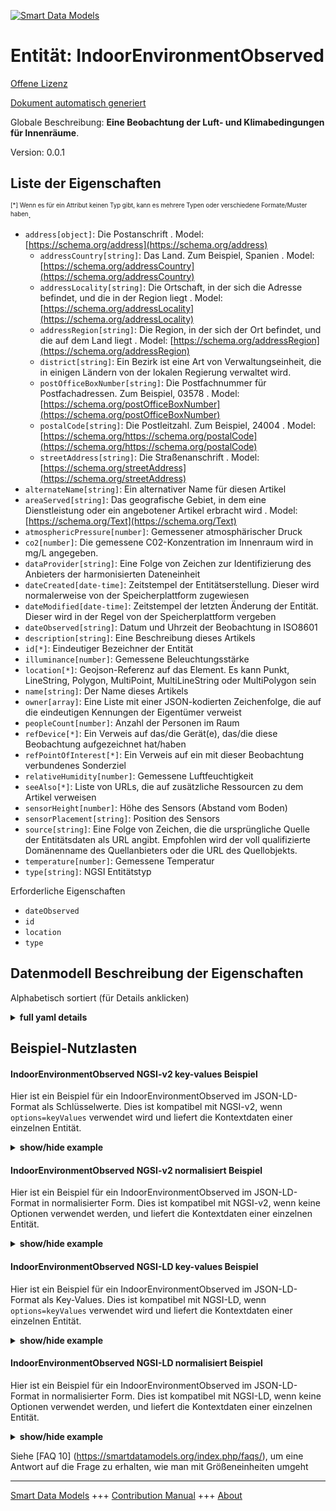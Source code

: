<!-- 10-Header -->  
[![Smart Data Models](https://smartdatamodels.org/wp-content/uploads/2022/01/SmartDataModels_logo.png "Logo")](https://smartdatamodels.org)  
Entität: IndoorEnvironmentObserved  
==================================<!-- /10-Header -->  
<!-- 15-License -->  
[Offene Lizenz](https://github.com/smart-data-models//dataModel.Environment/blob/master/IndoorEnvironmentObserved/LICENSE.md)  
[Dokument automatisch generiert](https://docs.google.com/presentation/d/e/2PACX-1vTs-Ng5dIAwkg91oTTUdt8ua7woBXhPnwavZ0FxgR8BsAI_Ek3C5q97Nd94HS8KhP-r_quD4H0fgyt3/pub?start=false&loop=false&delayms=3000#slide=id.gb715ace035_0_60)  
<!-- /15-License -->  
<!-- 20-Description -->  
Globale Beschreibung: **Eine Beobachtung der Luft- und Klimabedingungen für Innenräume**.  
Version: 0.0.1  
<!-- /20-Description -->  
<!-- 30-PropertiesList -->  

## Liste der Eigenschaften  

<sup><sub>[*] Wenn es für ein Attribut keinen Typ gibt, kann es mehrere Typen oder verschiedene Formate/Muster haben</sub></sup>.  
- `address[object]`: Die Postanschrift  . Model: [https://schema.org/address](https://schema.org/address)	- `addressCountry[string]`: Das Land. Zum Beispiel, Spanien  . Model: [https://schema.org/addressCountry](https://schema.org/addressCountry)  
	- `addressLocality[string]`: Die Ortschaft, in der sich die Adresse befindet, und die in der Region liegt  . Model: [https://schema.org/addressLocality](https://schema.org/addressLocality)  
	- `addressRegion[string]`: Die Region, in der sich der Ort befindet, und die auf dem Land liegt  . Model: [https://schema.org/addressRegion](https://schema.org/addressRegion)  
	- `district[string]`: Ein Bezirk ist eine Art von Verwaltungseinheit, die in einigen Ländern von der lokalen Regierung verwaltet wird.    
	- `postOfficeBoxNumber[string]`: Die Postfachnummer für Postfachadressen. Zum Beispiel, 03578  . Model: [https://schema.org/postOfficeBoxNumber](https://schema.org/postOfficeBoxNumber)  
	- `postalCode[string]`: Die Postleitzahl. Zum Beispiel, 24004  . Model: [https://schema.org/https://schema.org/postalCode](https://schema.org/https://schema.org/postalCode)  
	- `streetAddress[string]`: Die Straßenanschrift  . Model: [https://schema.org/streetAddress](https://schema.org/streetAddress)  
- `alternateName[string]`: Ein alternativer Name für diesen Artikel  - `areaServed[string]`: Das geografische Gebiet, in dem eine Dienstleistung oder ein angebotener Artikel erbracht wird  . Model: [https://schema.org/Text](https://schema.org/Text)- `atmosphericPressure[number]`: Gemessener atmosphärischer Druck  - `co2[number]`: Die gemessene C02-Konzentration im Innenraum wird in mg/L angegeben.  - `dataProvider[string]`: Eine Folge von Zeichen zur Identifizierung des Anbieters der harmonisierten Dateneinheit  - `dateCreated[date-time]`: Zeitstempel der Entitätserstellung. Dieser wird normalerweise von der Speicherplattform zugewiesen  - `dateModified[date-time]`: Zeitstempel der letzten Änderung der Entität. Dieser wird in der Regel von der Speicherplattform vergeben  - `dateObserved[string]`: Datum und Uhrzeit der Beobachtung in ISO8601  - `description[string]`: Eine Beschreibung dieses Artikels  - `id[*]`: Eindeutiger Bezeichner der Entität  - `illuminance[number]`: Gemessene Beleuchtungsstärke  - `location[*]`: Geojson-Referenz auf das Element. Es kann Punkt, LineString, Polygon, MultiPoint, MultiLineString oder MultiPolygon sein  - `name[string]`: Der Name dieses Artikels  - `owner[array]`: Eine Liste mit einer JSON-kodierten Zeichenfolge, die auf die eindeutigen Kennungen der Eigentümer verweist  - `peopleCount[number]`: Anzahl der Personen im Raum  - `refDevice[*]`: Ein Verweis auf das/die Gerät(e), das/die diese Beobachtung aufgezeichnet hat/haben  - `refPointOfInterest[*]`: Ein Verweis auf ein mit dieser Beobachtung verbundenes Sonderziel  - `relativeHumidity[number]`: Gemessene Luftfeuchtigkeit  - `seeAlso[*]`: Liste von URLs, die auf zusätzliche Ressourcen zu dem Artikel verweisen  - `sensorHeight[number]`: Höhe des Sensors (Abstand vom Boden)  - `sensorPlacement[string]`: Position des Sensors  - `source[string]`: Eine Folge von Zeichen, die die ursprüngliche Quelle der Entitätsdaten als URL angibt. Empfohlen wird der voll qualifizierte Domänenname des Quellanbieters oder die URL des Quellobjekts.  - `temperature[number]`: Gemessene Temperatur  - `type[string]`: NGSI Entitätstyp  <!-- /30-PropertiesList -->  
<!-- 35-RequiredProperties -->  
Erforderliche Eigenschaften  
- `dateObserved`  - `id`  - `location`  - `type`  <!-- /35-RequiredProperties -->  
<!-- 40-RequiredProperties -->  
<!-- /40-RequiredProperties -->  
<!-- 50-DataModelHeader -->  
## Datenmodell Beschreibung der Eigenschaften  
Alphabetisch sortiert (für Details anklicken)  
<!-- /50-DataModelHeader -->  
<!-- 60-ModelYaml -->  
<details><summary><strong>full yaml details</strong></summary>    
```yaml  
IndoorEnvironmentObserved:    
  description: An observation of air and climate conditions for indoor environments.    
  properties:    
    address:    
      description: The mailing address    
      properties:    
        addressCountry:    
          description: 'The country. For example, Spain'    
          type: string    
          x-ngsi:    
            model: https://schema.org/addressCountry    
            type: Property    
        addressLocality:    
          description: 'The locality in which the street address is, and which is in the region'    
          type: string    
          x-ngsi:    
            model: https://schema.org/addressLocality    
            type: Property    
        addressRegion:    
          description: 'The region in which the locality is, and which is in the country'    
          type: string    
          x-ngsi:    
            model: https://schema.org/addressRegion    
            type: Property    
        district:    
          description: 'A district is a type of administrative division that, in some countries, is managed by the local government'    
          type: string    
          x-ngsi:    
            type: Property    
        postOfficeBoxNumber:    
          description: 'The post office box number for PO box addresses. For example, 03578'    
          type: string    
          x-ngsi:    
            model: https://schema.org/postOfficeBoxNumber    
            type: Property    
        postalCode:    
          description: 'The postal code. For example, 24004'    
          type: string    
          x-ngsi:    
            model: https://schema.org/https://schema.org/postalCode    
            type: Property    
        streetAddress:    
          description: The street address    
          type: string    
          x-ngsi:    
            model: https://schema.org/streetAddress    
            type: Property    
        streetNr:    
          description: Number identifying a specific property on a public street    
          type: string    
          x-ngsi:    
            type: Property    
      type: object    
      x-ngsi:    
        model: https://schema.org/address    
        type: Property    
    alternateName:    
      description: An alternative name for this item    
      type: string    
      x-ngsi:    
        type: Property    
    areaServed:    
      description: The geographic area where a service or offered item is provided    
      type: string    
      x-ngsi:    
        model: https://schema.org/Text    
        type: Property    
    atmosphericPressure:    
      description: Measured atmospheric pressure    
      minimum: 0    
      type: number    
      x-ngsi:    
        type: Property    
    co2:    
      description: The measured interior C02 concentration nominally in mg/L    
      type: number    
      x-ngsi:    
        type: Property    
        units: mg per liter    
    dataProvider:    
      description: A sequence of characters identifying the provider of the harmonised data entity    
      type: string    
      x-ngsi:    
        type: Property    
    dateCreated:    
      description: Entity creation timestamp. This will usually be allocated by the storage platform    
      format: date-time    
      type: string    
      x-ngsi:    
        type: Property    
    dateModified:    
      description: Timestamp of the last modification of the entity. This will usually be allocated by the storage platform    
      format: date-time    
      type: string    
      x-ngsi:    
        type: Property    
    dateObserved:    
      description: Date and time of the observation in ISO8601    
      type: string    
      x-ngsi:    
        type: Property    
    description:    
      description: A description of this item    
      type: string    
      x-ngsi:    
        type: Property    
    id:    
      anyOf:    
        - description: Identifier format of any NGSI entity    
          maxLength: 256    
          minLength: 1    
          pattern: ^[\w\-\.\{\}\$\+\*\[\]`|~^@!,:\\]+$    
          type: string    
          x-ngsi:    
            type: Property    
        - description: Identifier format of any NGSI entity    
          format: uri    
          type: string    
          x-ngsi:    
            type: Property    
      description: Unique identifier of the entity    
      x-ngsi:    
        type: Property    
    illuminance:    
      description: Measured illuminance    
      minimum: 0    
      type: number    
      x-ngsi:    
        type: Property    
    location:    
      description: 'Geojson reference to the item. It can be Point, LineString, Polygon, MultiPoint, MultiLineString or MultiPolygon'    
      oneOf:    
        - description: Geojson reference to the item. Point    
          properties:    
            bbox:    
              items:    
                type: number    
              minItems: 4    
              type: array    
            coordinates:    
              items:    
                type: number    
              minItems: 2    
              type: array    
            type:    
              enum:    
                - Point    
              type: string    
          required:    
            - type    
            - coordinates    
          title: GeoJSON Point    
          type: object    
          x-ngsi:    
            type: GeoProperty    
        - description: Geojson reference to the item. LineString    
          properties:    
            bbox:    
              items:    
                type: number    
              minItems: 4    
              type: array    
            coordinates:    
              items:    
                items:    
                  type: number    
                minItems: 2    
                type: array    
              minItems: 2    
              type: array    
            type:    
              enum:    
                - LineString    
              type: string    
          required:    
            - type    
            - coordinates    
          title: GeoJSON LineString    
          type: object    
          x-ngsi:    
            type: GeoProperty    
        - description: Geojson reference to the item. Polygon    
          properties:    
            bbox:    
              items:    
                type: number    
              minItems: 4    
              type: array    
            coordinates:    
              items:    
                items:    
                  items:    
                    type: number    
                  minItems: 2    
                  type: array    
                minItems: 4    
                type: array    
              type: array    
            type:    
              enum:    
                - Polygon    
              type: string    
          required:    
            - type    
            - coordinates    
          title: GeoJSON Polygon    
          type: object    
          x-ngsi:    
            type: GeoProperty    
        - description: Geojson reference to the item. MultiPoint    
          properties:    
            bbox:    
              items:    
                type: number    
              minItems: 4    
              type: array    
            coordinates:    
              items:    
                items:    
                  type: number    
                minItems: 2    
                type: array    
              type: array    
            type:    
              enum:    
                - MultiPoint    
              type: string    
          required:    
            - type    
            - coordinates    
          title: GeoJSON MultiPoint    
          type: object    
          x-ngsi:    
            type: GeoProperty    
        - description: Geojson reference to the item. MultiLineString    
          properties:    
            bbox:    
              items:    
                type: number    
              minItems: 4    
              type: array    
            coordinates:    
              items:    
                items:    
                  items:    
                    type: number    
                  minItems: 2    
                  type: array    
                minItems: 2    
                type: array    
              type: array    
            type:    
              enum:    
                - MultiLineString    
              type: string    
          required:    
            - type    
            - coordinates    
          title: GeoJSON MultiLineString    
          type: object    
          x-ngsi:    
            type: GeoProperty    
        - description: Geojson reference to the item. MultiLineString    
          properties:    
            bbox:    
              items:    
                type: number    
              minItems: 4    
              type: array    
            coordinates:    
              items:    
                items:    
                  items:    
                    items:    
                      type: number    
                    minItems: 2    
                    type: array    
                  minItems: 4    
                  type: array    
                type: array    
              type: array    
            type:    
              enum:    
                - MultiPolygon    
              type: string    
          required:    
            - type    
            - coordinates    
          title: GeoJSON MultiPolygon    
          type: object    
          x-ngsi:    
            type: GeoProperty    
      x-ngsi:    
        type: GeoProperty    
    name:    
      description: The name of this item    
      type: string    
      x-ngsi:    
        type: Property    
    owner:    
      description: A List containing a JSON encoded sequence of characters referencing the unique Ids of the owner(s)    
      items:    
        anyOf:    
          - description: Identifier format of any NGSI entity    
            maxLength: 256    
            minLength: 1    
            pattern: ^[\w\-\.\{\}\$\+\*\[\]`|~^@!,:\\]+$    
            type: string    
            x-ngsi:    
              type: Property    
          - description: Identifier format of any NGSI entity    
            format: uri    
            type: string    
            x-ngsi:    
              type: Property    
        description: Unique identifier of the entity    
        x-ngsi:    
          type: Property    
      type: array    
      x-ngsi:    
        type: Property    
    peopleCount:    
      description: Number of people in the room    
      minimum: 0    
      type: number    
      x-ngsi:    
        type: Property    
    refDevice:    
      anyOf:    
        - description: Identifier format of any NGSI entity    
          maxLength: 256    
          minLength: 1    
          pattern: ^[\w\-\.\{\}\$\+\*\[\]`|~^@!,:\\]+$    
          type: string    
          x-ngsi:    
            type: Property    
        - description: Identifier format of any NGSI entity    
          format: uri    
          type: string    
          x-ngsi:    
            type: Property    
      description: A reference to the device(s) which captured this observation    
      x-ngsi:    
        type: Relationship    
    refPointOfInterest:    
      anyOf:    
        - description: Identifier format of any NGSI entity    
          maxLength: 256    
          minLength: 1    
          pattern: ^[\w\-\.\{\}\$\+\*\[\]`|~^@!,:\\]+$    
          type: string    
          x-ngsi:    
            type: Property    
        - description: Identifier format of any NGSI entity    
          format: uri    
          type: string    
          x-ngsi:    
            type: Property    
      description: A reference to a point of interest associated to this observation    
      x-ngsi:    
        type: Relationship    
    relativeHumidity:    
      description: Measured humidity    
      minimum: 0    
      type: number    
      x-ngsi:    
        type: Property    
    seeAlso:    
      description: list of uri pointing to additional resources about the item    
      oneOf:    
        - items:    
            format: uri    
            type: string    
          minItems: 1    
          type: array    
        - format: uri    
          type: string    
      x-ngsi:    
        type: Property    
    sensorHeight:    
      description: Height of the sensor (distance from the floor)    
      minimum: 0    
      type: number    
      x-ngsi:    
        type: Property    
    sensorPlacement:    
      description: Position of the sensor    
      enum:    
        - northWall    
        - southWall    
        - eastWall    
        - westWall    
        - center    
        - floor    
        - roof    
        - ceiling    
      type: string    
      x-ngsi:    
        type: Property    
    source:    
      description: 'A sequence of characters giving the original source of the entity data as a URL. Recommended to be the fully qualified domain name of the source provider, or the URL to the source object'    
      type: string    
      x-ngsi:    
        type: Property    
    temperature:    
      description: Measured temperature    
      minimum: 0    
      type: number    
      x-ngsi:    
        type: Property    
    type:    
      description: NGSI Entity type    
      enum:    
        - IndoorEnvironmentObserved    
      type: string    
      x-ngsi:    
        type: Property    
  required:    
    - id    
    - type    
    - dateObserved    
    - location    
  type: object    
  x-derived-from: ""    
  x-disclaimer: 'Redistribution and use in source and binary forms, with or without modification, are permitted  provided that the license conditions are met. Copyleft (c) 2022 Contributors to Smart Data Models Program'    
  x-license-url: https://github.com/smart-data-models/dataModel.Environment/blob/master/IndoorEnvironmentObserved/LICENSE.md    
  x-model-schema: https://smart-data-models.github.io/data-models/dataModel.Environment/schema.json    
  x-model-tags: ""    
  x-version: 0.0.1    
```  
</details>    
<!-- /60-ModelYaml -->  
<!-- 70-MiddleNotes -->  
<!-- /70-MiddleNotes -->  
<!-- 80-Examples -->  
## Beispiel-Nutzlasten  
#### IndoorEnvironmentObserved NGSI-v2 key-values Beispiel  
Hier ist ein Beispiel für ein IndoorEnvironmentObserved im JSON-LD-Format als Schlüsselwerte. Dies ist kompatibel mit NGSI-v2, wenn `options=keyValues` verwendet wird und liefert die Kontextdaten einer einzelnen Entität.  
<details><summary><strong>show/hide example</strong></summary>    
```json  
{  
        "id": "urn:ngsi:MuseoDemo_Room_1",  
        "type": "IndoorEnvironmentObserved",  
        "dateObserved": "2020-06-08T17:54:00",  
        "refPointOfInterest": "urn:ngsi:MuseoDemo",  
        "address": {  
            "addressCountry": "IT",  
            "addressLocality": "Demo city",  
            "streetAddress": "Demo address"  
        },  
        "location": {  
            "type": "Point",  
            "coordinates": [  
                40,  
                11  
            ]  
        },  
        "peopleCount": 10,  
        "temperature": 12.2,  
        "relativeHumidity": 0.54,  
        "atmosphericPressure": 1013.52,  
        "illuminance": 1000,  
        "CO": 500,  
        "NO": 45,  
        "NO2": 69,  
        "NOx": 139,  
        "SO2": 11  
}  
```  
</details>  
#### IndoorEnvironmentObserved NGSI-v2 normalisiert Beispiel  
Hier ist ein Beispiel für ein IndoorEnvironmentObserved im JSON-LD-Format in normalisierter Form. Dies ist kompatibel mit NGSI-v2, wenn keine Optionen verwendet werden, und liefert die Kontextdaten einer einzelnen Entität.  
<details><summary><strong>show/hide example</strong></summary>    
```json  
{  
    "id": "urn:ngsi:MuseoDemo_Room_1",  
    "type": "IndoorEnvironmentObserved",  
    "dateObserved": {  
        "value": "2020-06-08T17:54:00"  
    },  
    "refPointOfInterest": {  
        "type": "Relationship",  
        "value": "urn:ngsi:MuseoDemo"  
    },  
    "location": {  
        "type": "geo:json",  
        "value": {  
            "type": "Point",  
            "coordinates": [40, 11]  
        }  
    },  
    "address": {  
        "type": "PostalAddress",  
        "value": {  
            "addressCountry": "IT",  
            "addressLocality": "Demo city",  
            "streetAddress": "Demo address"  
        }  
    },  
    "peopleCount": {  
        "value": 10  
    },  
    "temperature": {  
        "value": 12.2,  
        "metadata": {  
            "unitCode": {  
                "value": "CEL"  
            }  
        }  
    },  
    "relativeHumidity": {  
        "value": 0.54,  
        "metadata": {  
            "unitCode": {  
                "value": "P1"  
            }  
        }  
    },  
    "illuminance": {  
        "value": 1000,  
        "metadata": {  
            "unitCode": {  
                "value": "LX"  
            }  
        }  
    },  
    "CO": {  
        "value": 500,  
        "metadata": {  
            "unitCode": {  
                "value": "GP"  
            }  
        }  
    },  
    "NO": {  
        "value": 45,  
        "metadata": {  
            "unitCode": {  
                "value": "GQ"  
            }  
        }  
    },  
    "NOx": {  
        "value": 139,  
        "metadata": {  
            "unitCode": {  
                "value": "GQ"  
            }  
        }  
    },  
    "NO2": {  
        "value": 69,  
        "metadata": {  
            "unitCode": {  
                "value": "GQ"  
            }  
        }  
    },  
    "SO2": {  
        "value": 11,  
        "metadata": {  
            "unitCode": {  
                "value": "GQ"  
            }  
        }  
    }  
}  
```  
</details>  
#### IndoorEnvironmentObserved NGSI-LD key-values Beispiel  
Hier ist ein Beispiel für ein IndoorEnvironmentObserved im JSON-LD-Format als Key-Values. Dies ist kompatibel mit NGSI-LD, wenn `options=keyValues` verwendet wird und liefert die Kontextdaten einer einzelnen Entität.  
<details><summary><strong>show/hide example</strong></summary>    
```json  
{  
  "id": "urn:ngsi-ld:IndoorEnvironmentObserved:urn:ngsi:MuseoDemo_Room_1",  
  "type": "IndoorEnvironmentObserved",  
  "CO": 500,  
  "NO": 45,  
  "NO2": 69,  
  "NOx": 139,  
  "SO2": 11,  
  "address": {  
    "addressCountry": "IT",  
    "addressLocality": "Demo city",  
    "streetAddress": "Demo address",  
    "type": "PostalAddress"  
  },  
  "dateObserved": "2016-03-15T11:00:00/2016-03-15T12:00:00",  
  "illuminance": 1000,  
  "location": {  
    "type": "Point",  
    "coordinates": [  
      40,  
      11  
    ]  
  },  
  "peopleCount": 10,  
  "refPointOfInterest": "urn:ngsi-ld:PointOfInterest:urn:ngsi:MuseoDemo",  
  "relativeHumidity": 0.54,  
  "temperature": 12.2,  
  "@context": [  
    "https://fiware.github.io/data-models/context.jsonld",  
    "https://uri.etsi.org/ngsi-ld/v1/ngsi-ld-core-context-v1.3.jsonld",  
    "https://raw.githubusercontent.com/smart-data-models/dataModel.Environment/master/context.jsonld"  
  ]  
}  
```  
</details>  
#### IndoorEnvironmentObserved NGSI-LD normalisiert Beispiel  
Hier ist ein Beispiel für ein IndoorEnvironmentObserved im JSON-LD-Format in normalisierter Form. Dies ist kompatibel mit NGSI-LD, wenn keine Optionen verwendet werden, und liefert die Kontextdaten einer einzelnen Entität.  
<details><summary><strong>show/hide example</strong></summary>    
```json  
{  
    "id": "urn:ngsi-ld:IndoorEnvironmentObserved:urn:ngsi:MuseoDemo_Room_1",  
    "type": "IndoorEnvironmentObserved",  
    "CO": {  
        "type": "Property",  
        "value": 500,  
        "unitCode": "GP"  
    },  
    "NO": {  
        "type": "Property",  
        "value": 45,  
        "unitCode": "GQ"  
    },  
    "NO2": {  
        "type": "Property",  
        "value": 69,  
        "unitCode": "GQ"  
    },  
    "NOx": {  
        "type": "Property",  
        "value": 139,  
        "unitCode": "GQ"  
    },  
    "SO2": {  
        "type": "Property",  
        "value": 11,  
        "unitCode": "GQ"  
    },  
    "address": {  
        "type": "Property",  
        "value": {  
            "addressCountry": "IT",  
            "addressLocality": "Demo city",  
            "streetAddress": "Demo address",  
            "type": "PostalAddress"  
        }  
    },  
    "dateObserved": {  
        "type": "Property",  
        "value": "2016-03-15T11:00:00/2016-03-15T12:00:00"  
    },  
    "illuminance": {  
        "type": "Property",  
        "value": 1000  
    },  
    "location": {  
        "type": "GeoProperty",  
        "value": {  
            "type": "Point",  
            "coordinates": [  
                40,  
                11  
            ]  
        }  
    },  
    "peopleCount": {  
        "type": "Property",  
        "value": 10  
    },  
    "refPointOfInterest": {  
        "type": "Relationship",  
        "object": "urn:ngsi-ld:PointOfInterest:urn:ngsi:MuseoDemo"  
    },  
    "relativeHumidity": {  
        "type": "Property",  
        "value": 0.54  
    },  
    "temperature": {  
        "type": "Property",  
        "value": 12.2  
    },  
    "@context": [  
        "https://fiware.github.io/data-models/context.jsonld",  
        "https://uri.etsi.org/ngsi-ld/v1/ngsi-ld-core-context-v1.3.jsonld",  
        "https://raw.githubusercontent.com/smart-data-models/dataModel.Environment/master/context.jsonld"  
    ]  
}  
```  
</details><!-- /80-Examples -->  
<!-- 90-FooterNotes -->  
<!-- /90-FooterNotes -->  
<!-- 95-Units -->  
Siehe [FAQ 10] (https://smartdatamodels.org/index.php/faqs/), um eine Antwort auf die Frage zu erhalten, wie man mit Größeneinheiten umgeht  
<!-- /95-Units -->  
<!-- 97-LastFooter -->  
---  
[Smart Data Models](https://smartdatamodels.org) +++ [Contribution Manual](https://bit.ly/contribution_manual) +++ [About](https://bit.ly/Introduction_SDM)<!-- /97-LastFooter -->  
